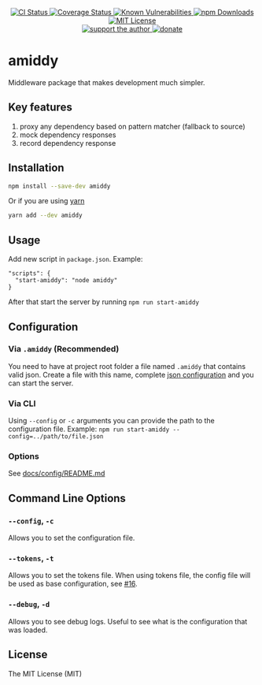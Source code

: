<p align="center">
  <a href="https://github.com/darkyndy/oia/tree/master/packages/amiddy">
    <img
      alt="CI Status"
      src="https://github.com/darkyndy/oia/workflows/CI/badge.svg"
    />
  </a>
  <a href="https://codecov.io/gh/darkyndy/oia/tree/master/packages/amiddy/src">
    <img
      alt="Coverage Status"
      src="https://codecov.io/gh/darkyndy/oia/branch/master/graph/badge.svg?flags=amiddy"
    />
  </a>
  <a href="https://snyk.io/test/github/darkyndy/oia?targetFile=packages/amiddy/package.json">
    <img
      alt="Known Vulnerabilities"
      src="https://snyk.io/test/github/darkyndy/oia/badge.svg?targetFile=packages/amiddy/package.json"
      data-canonical-src="https://snyk.io/test/github/darkyndy/oia/badge.svg?targetFile=packages/amiddy/package.json"
      style="max-width:100%;"
    />
  </a>
  <a href="https://www.npmjs.com/package/amiddy">
    <img
      alt="npm Downloads"
      src="https://img.shields.io/npm/dm/amiddy.svg?maxAge=57600"
    />
  </a>
  <a href="https://github.com/darkyndy/amiddy/blob/master/LICENSE">
    <img
      alt="MIT License"
      src="https://img.shields.io/npm/l/amiddy.svg"
    />
  </a>
  <br/>
  <a href="https://www.patreon.com/paul_comanici">
    <img
      alt="support the author"
      src="https://img.shields.io/badge/patreon-support%20the%20author-blue.svg"
    />
  </a>
  <a href="https://www.paypal.com/cgi-bin/webscr?cmd=_s-xclick&hosted_button_id=T645WN5RWR6WS&source=url">
    <img
      alt="donate"
      src="https://img.shields.io/badge/paypal-donate-blue.svg"
    />
  </a>
</p>


# amiddy
Middleware package that makes development much simpler.


## Key features
1. proxy any dependency based on pattern matcher (fallback to source)
2. mock dependency responses
3. record dependency response


## Installation
```sh
npm install --save-dev amiddy
```
Or if you are using [yarn](https://yarnpkg.com/en/)
```sh
yarn add --dev amiddy
```


## Usage
Add new script in `package.json`. Example:
```
"scripts": {
  "start-amiddy": "node amiddy"
}
```
After that start the server by running `npm run start-amiddy`


## Configuration

### Via `.amiddy` (Recommended)
You need to have at project root folder a file named `.amiddy` that contains valid json.
Create a file with this name, complete [json configuration](#options) and you can start the server.

### Via CLI
Using `--config` or `-c` arguments you can provide the path to the configuration file.
Example: `npm run start-amiddy --config=../path/to/file.json`

### Options
See [docs/config/README.md](https://github.com/darkyndy/oia/blob/master/packages/amiddy/docs/config/README.md)


## Command Line Options

### `--config`, `-c`
Allows you to set the configuration file.

### `--tokens`, `-t`
Allows you to set the tokens file.
When using tokens file, the config file will be used as base configuration, see [#16](https://github.com/darkyndy/oia/issues/16).

### `--debug`, `-d`
Allows you to see debug logs. Useful to see what is the configuration that was loaded.

## License

The MIT License (MIT)


